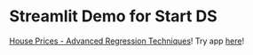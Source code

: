 # Streamlit Demo for Start DS
[House Prices - Advanced Regression Techniques](https://www.kaggle.com/competitions/house-prices-advanced-regression-techniques/)!
Try app [here](https://appkaggle-xaqx8ssknixgqgew7v9wgq.streamlit.app/)!
